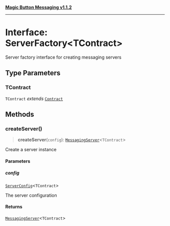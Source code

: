 [**Magic Button Messaging v1.1.2**](../README.md)

***

# Interface: ServerFactory\<TContract\>

Server factory interface for creating messaging servers

## Type Parameters

### TContract

`TContract` *extends* [`Contract`](../type-aliases/Contract.md)

## Methods

### createServer()

> **createServer**(`config`): [`MessagingServer`](../classes/MessagingServer.md)\<`TContract`\>

Create a server instance

#### Parameters

##### config

[`ServerConfig`](ServerConfig.md)\<`TContract`\>

The server configuration

#### Returns

[`MessagingServer`](../classes/MessagingServer.md)\<`TContract`\>
